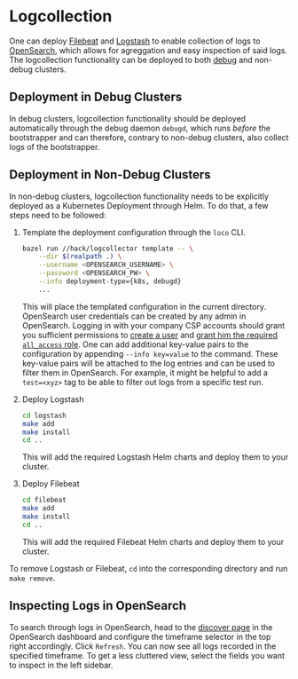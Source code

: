 # Logcollection

One can deploy [Filebeat](https://www.elastic.co/guide/en/beats/filebeat/current/index.html) and [Logstash](https://www.elastic.co/guide/en/logstash/current/index.html) to enable collection of logs to [OpenSearch](https://search-e2e-logs-y46renozy42lcojbvrt3qq7csm.eu-central-1.es.amazonaws.com/_dashboards/app/home#/), which allows for agreggation and easy inspection of said logs.
The logcollection functionality can be deployed to both [debug](./debug-cluster.md) and non-debug clusters.

## Deployment in Debug Clusters

In debug clusters, logcollection functionality should be deployed automatically through the debug daemon `debugd`, which runs *before* the bootstrapper
and can therefore, contrary to non-debug clusters, also collect logs of the bootstrapper.

## Deployment in Non-Debug Clusters

In non-debug clusters, logcollection functionality needs to be explicitly deployed as a Kubernetes Deployment through Helm. To do that, a few steps need to be followed:

1. Template the deployment configuration through the `loco` CLI.

    ```bash
    bazel run //hack/logcollector template -- \
        --dir $(realpath .) \
        --username <OPENSEARCH_USERNAME> \
        --password <OPENSEARCH_PW> \
        --info deployment-type={k8s, debugd}
        ...
    ```

    This will place the templated configuration in the current directory. OpenSearch user credentials can be created by any admin in OpenSearch.
    Logging in with your company CSP accounts should grant you sufficient permissions to [create a user](https://opensearch.org/docs/latest/security/access-control/users-roles/#create-users)
    and [grant him the required `all_access` role](https://opensearch.org/docs/latest/security/access-control/users-roles/#map-users-to-roles).
    One can add additional key-value pairs to the configuration by appending `--info key=value` to the command.
    These key-value pairs will be attached to the log entries and can be used to filter them in OpenSearch.
    For example, it might be helpful to add a `test=<xyz>` tag to be able to filter out logs from a specific test run.
2. Deploy Logstash

    ```bash
    cd logstash
    make add
    make install
    cd ..
    ```

    This will add the required Logstash Helm charts and deploy them to your cluster.
3. Deploy Filebeat

    ```bash
    cd filebeat
    make add
    make install
    cd ..
    ```

    This will add the required Filebeat Helm charts and deploy them to your cluster.

To remove Logstash or Filebeat, `cd` into the corresponding directory and run `make remove`.

## Inspecting Logs in OpenSearch

To search through logs in OpenSearch, head to the [discover page](https://search-e2e-logs-y46renozy42lcojbvrt3qq7csm.eu-central-1.es.amazonaws.com/_dashboards/app/discover) in the
OpenSearch dashboard and configure the timeframe selector in the top right accordingly.
Click `Refresh`. You can now see all logs recorded in the specified timeframe. To get a less cluttered view, select the fields you want to inspect in the left sidebar.
